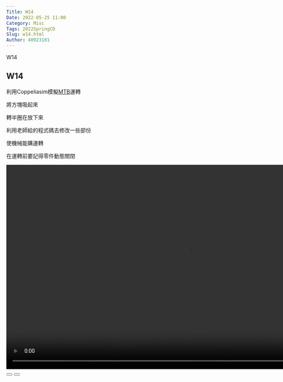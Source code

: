 ```yaml
---
Title: W14
Date: 2022-05-25 11:00
Category: Misc
Tags: 2022SpringCD
Slug: w14.html
Author: 40923101
---
```


W14


<!-- PELICAN_END_SUMMARY -->

W14
----

利用Coppeliasim模擬[MTB]運轉

將方塊吸起來

轉半圈在放下來

利用老師給的程式碼去修改一些部份

使機械能購運轉

在運轉前要記得零件動態關閉

<link rel="stylesheet" type="text/css" href="./../cmsimde/static/winkPlayer.css"></p>
<script type="text/javascript" src="./../cmsimde/static/winkPlayer.js"></script>
<script>
var winkVideoData = {
dataVersion: 1,
frameRate: 20,
buttonFrameLength: 10,
buttonFrameOffset: 5,
frameStops: {
},
};
</script>
<div class="winkVideoContainerClass"><video width="960" height="540" class="winkVideoClass" data-dirname="/static" data-varname="winkVideoData">
<source src="https://a40923101.github.io/cd2022/downloads/wink34.mp4" type="video/mp4" /></video>
<div class="winkVideoOverlayClass"></div>
<div class="winkVideoControlBarClass"><button class="winkVideoControlBarPlayButtonClass"></button> <button class="winkVideoControlBarPauseButtonClass"></button>
<div class="winkVideoControlBarProgressLeftClass"></div>
<div class="winkVideoControlBarProgressEmptyMiddleClass"></div>
<div class="winkVideoControlBarProgressRightClass"></div>
<div class="winkVideoControlBarProgressFilledMiddleClass"></div>
<div class="winkVideoControlBarProgressThumbClass"></div>
</div>
<div class="winkVideoPlayOverlayClass"></div>
</div>


[MTB]:https://a40923101.github.io/cd2022/images/54.png








